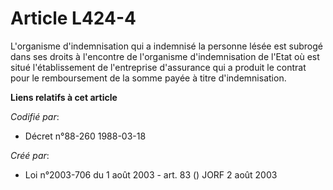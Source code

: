 # Article L424-4

L'organisme d'indemnisation qui a indemnisé la personne lésée est subrogé dans ses droits à l'encontre de l'organisme
d'indemnisation de l'Etat où est situé l'établissement de l'entreprise d'assurance qui a produit le contrat pour le
remboursement de la somme payée à titre d'indemnisation.

**Liens relatifs à cet article**

_Codifié par_:

  - Décret n°88-260 1988-03-18

_Créé par_:

  - Loi n°2003-706 du 1 août 2003 - art. 83 () JORF 2 août 2003
